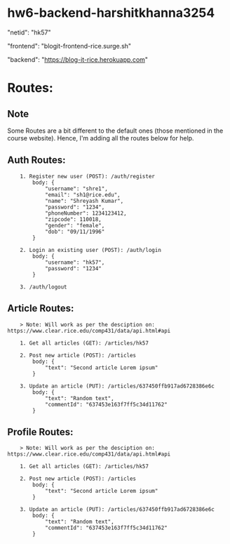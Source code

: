 # hw6-backend-harshitkhanna3254

"netid": "hk57"

"frontend": "blogit-frontend-rice.surge.sh"

"backend": "https://blog-it-rice.herokuapp.com"

# Routes:

## Note

Some Routes are a bit different to the default ones (those mentioned in the course website). Hence, I'm adding all the routes below for help.

## Auth Routes:

        1. Register new user (POST): /auth/register
            body: {
                "username": "shre1",
                "email": "sh1@rice.edu",
                "name": "Shreyash Kumar",
                "password": "1234",
                "phoneNumber": 1234123412,
                "zipcode": 110018,
                "gender": "female",
                "dob": "09/11/1996"
            }

        2. Login an existing user (POST): /auth/login
            body: {
                "username": "hk57",
                "password": "1234"
            }

        3. /auth/logout

## Article Routes:

        > Note: Will work as per the desciption on: https://www.clear.rice.edu/comp431/data/api.html#api

        1. Get all articles (GET): /articles/hk57

        2. Post new article (POST): /articles
            body: {
                "text": "Second article Lorem ipsum"
            }

        3. Update an article (PUT): /articles/637450ffb917ad6728386e6c
            body: {
                "text": "Random text",
                "commentId": "637453e163f7ff5c34d11762"
            }

## Profile Routes:

        > Note: Will work as per the desciption on: https://www.clear.rice.edu/comp431/data/api.html#api

        1. Get all articles (GET): /articles/hk57

        2. Post new article (POST): /articles
            body: {
                "text": "Second article Lorem ipsum"
            }

        3. Update an article (PUT): /articles/637450ffb917ad6728386e6c
            body: {
                "text": "Random text",
                "commentId": "637453e163f7ff5c34d11762"
            }
